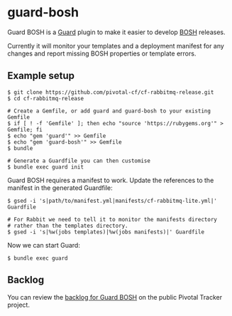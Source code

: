 # guard-bosh

Guard BOSH is a [Guard](http://guardgem.org/) plugin to make it easier to
develop [BOSH](https://github.com/cloudfoundry/bosh) releases.

Currently it will monitor your templates and a deployment manifest for any
changes and report missing BOSH properties or template errors.

## Example setup

```
$ git clone https://github.com/pivotal-cf/cf-rabbitmq-release.git
$ cd cf-rabbitmq-release

# Create a Gemfile, or add guard and guard-bosh to your existing Gemfile
$ if [ ! -f 'Gemfile' ]; then echo "source 'https://rubygems.org'" > Gemfile; fi
$ echo "gem 'guard'" >> Gemfile
$ echo "gem 'guard-bosh'" >> Gemfile
$ bundle

# Generate a Guardfile you can then customise
$ bundle exec guard init
```

Guard BOSH requires a manifest to work. Update the references to the manifest
in the generated Guardfile:

```
$ gsed -i 's|path/to/manifest.yml|manifests/cf-rabbitmq-lite.yml|' Guardfile

# For Rabbit we need to tell it to monitor the manifests directory
# rather than the templates directory.
$ gsed -i 's|%w(jobs templates)|%w(jobs manifests)|' Guardfile
```

Now we can start Guard:

```
$ bundle exec guard
```

## Backlog

You can review the
[backlog for Guard BOSH](https://www.pivotaltracker.com/n/projects/1302220) on
the public Pivotal Tracker project.
